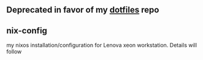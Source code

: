 Deprecated in favor of my [dotfiles](https://github.com/kayvank/dotfiles) repo
---

## nix-config


my nixos installation/configuration for Lenova xeon workstation.  Details will follow

